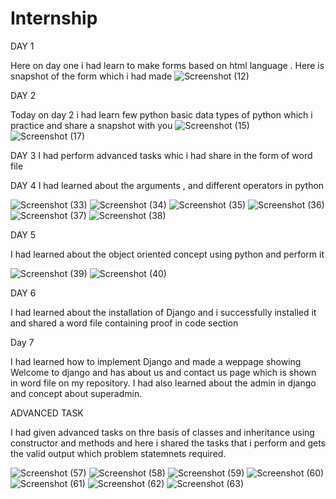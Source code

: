 # Internship
DAY 1

Here on day one i had learn to make forms based on html language .
Here is snapshot of the form which i had made 
![Screenshot (12)](https://user-images.githubusercontent.com/84834787/119617802-ceef8780-be1f-11eb-91dc-8794a591920c.png)



DAY 2

Today on day 2 i had learn few python basic data types of python which i practice and share a snapshot with you
![Screenshot (15)](https://user-images.githubusercontent.com/84834787/119794375-1dbb2100-bef5-11eb-8b9b-bfe543e73eb4.png)
![Screenshot (17)](https://user-images.githubusercontent.com/84834787/119794389-20b61180-bef5-11eb-901d-9431f9362afd.png)


DAY 3
I had perform advanced tasks whic i had share in the form of word file


DAY 4 
I had learned about the arguments , and different operators in python

![Screenshot (33)](https://user-images.githubusercontent.com/84834787/120355852-4ee68780-c321-11eb-8939-149d720a8f15.png)
![Screenshot (34)](https://user-images.githubusercontent.com/84834787/120355861-50b04b00-c321-11eb-8c77-5f04eff9c319.png)
![Screenshot (35)](https://user-images.githubusercontent.com/84834787/120355868-527a0e80-c321-11eb-8bd7-ad49305820aa.png)
![Screenshot (36)](https://user-images.githubusercontent.com/84834787/120355879-5443d200-c321-11eb-8f4b-f13a3d2c2d5a.png)
![Screenshot (37)](https://user-images.githubusercontent.com/84834787/120355889-57d75900-c321-11eb-8fd1-8aa4c5877e26.png)
![Screenshot (38)](https://user-images.githubusercontent.com/84834787/120355896-5a39b300-c321-11eb-84cd-f3b6f10627df.png)

DAY 5 

I had learned about the object oriented concept using python and perform it 


![Screenshot (39)](https://user-images.githubusercontent.com/84834787/120356716-4478bd80-c322-11eb-8122-f0059bf6ad3a.png)
![Screenshot (40)](https://user-images.githubusercontent.com/84834787/120356724-45a9ea80-c322-11eb-838f-5c20f39b38d0.png)





DAY 6


I had learned about the installation of Django and i successfully installed it and shared a word file containing proof in code section





Day 7 


I had learned how to implement Django and made a weppage showing Welcome to django and has about us and contact us page which is shown in word file on my repository.
I had also learned about the admin in django and concept about superadmin.



ADVANCED TASK 

I had given advanced tasks on thre basis of classes and inheritance using constructor and methods and here i shared the tasks that i perform and gets the valid output which problem statemnets required.


![Screenshot (57)](https://user-images.githubusercontent.com/84834787/120842659-9f145280-c58a-11eb-89cb-7f1c492d99ab.png)
![Screenshot (58)](https://user-images.githubusercontent.com/84834787/120842663-a2a7d980-c58a-11eb-808f-9da7f76575d0.png)
![Screenshot (59)](https://user-images.githubusercontent.com/84834787/120842694-aa677e00-c58a-11eb-9ee0-5983bd64bd17.png)
![Screenshot (60)](https://user-images.githubusercontent.com/84834787/120842699-acc9d800-c58a-11eb-9b16-064650fd331f.png)
![Screenshot (61)](https://user-images.githubusercontent.com/84834787/120842702-ae939b80-c58a-11eb-81aa-d00d21e8d122.png)
![Screenshot (62)](https://user-images.githubusercontent.com/84834787/120842712-b05d5f00-c58a-11eb-9cfb-05484185f9d8.png)
![Screenshot (63)](https://user-images.githubusercontent.com/84834787/120842719-b2272280-c58a-11eb-96df-ca916c76d6d0.png)





